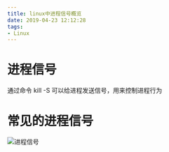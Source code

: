 ```yaml
---
title: linux中进程信号概览
date: 2019-04-23 12:12:28
tags:
- Linux
---
```


# 进程信号

通过命令 kill -S 可以给进程发送信号，用来控制进程行为

<!--more-->

# 常见的进程信号

![进程信号](https://qiniu.li-rui.top/进程信号.jpg)